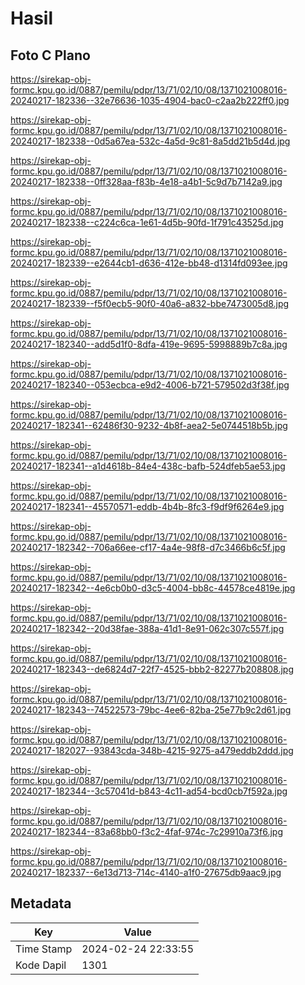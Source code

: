 # Hasil

## Foto C Plano

https://sirekap-obj-formc.kpu.go.id/0887/pemilu/pdpr/13/71/02/10/08/1371021008016-20240217-182336--32e76636-1035-4904-bac0-c2aa2b222ff0.jpg

https://sirekap-obj-formc.kpu.go.id/0887/pemilu/pdpr/13/71/02/10/08/1371021008016-20240217-182338--0d5a67ea-532c-4a5d-9c81-8a5dd21b5d4d.jpg

https://sirekap-obj-formc.kpu.go.id/0887/pemilu/pdpr/13/71/02/10/08/1371021008016-20240217-182338--0ff328aa-f83b-4e18-a4b1-5c9d7b7142a9.jpg

https://sirekap-obj-formc.kpu.go.id/0887/pemilu/pdpr/13/71/02/10/08/1371021008016-20240217-182338--c224c6ca-1e61-4d5b-90fd-1f791c43525d.jpg

https://sirekap-obj-formc.kpu.go.id/0887/pemilu/pdpr/13/71/02/10/08/1371021008016-20240217-182339--e2644cb1-d636-412e-bb48-d1314fd093ee.jpg

https://sirekap-obj-formc.kpu.go.id/0887/pemilu/pdpr/13/71/02/10/08/1371021008016-20240217-182339--f5f0ecb5-90f0-40a6-a832-bbe7473005d8.jpg

https://sirekap-obj-formc.kpu.go.id/0887/pemilu/pdpr/13/71/02/10/08/1371021008016-20240217-182340--add5d1f0-8dfa-419e-9695-5998889b7c8a.jpg

https://sirekap-obj-formc.kpu.go.id/0887/pemilu/pdpr/13/71/02/10/08/1371021008016-20240217-182340--053ecbca-e9d2-4006-b721-579502d3f38f.jpg

https://sirekap-obj-formc.kpu.go.id/0887/pemilu/pdpr/13/71/02/10/08/1371021008016-20240217-182341--62486f30-9232-4b8f-aea2-5e0744518b5b.jpg

https://sirekap-obj-formc.kpu.go.id/0887/pemilu/pdpr/13/71/02/10/08/1371021008016-20240217-182341--a1d4618b-84e4-438c-bafb-524dfeb5ae53.jpg

https://sirekap-obj-formc.kpu.go.id/0887/pemilu/pdpr/13/71/02/10/08/1371021008016-20240217-182341--45570571-eddb-4b4b-8fc3-f9df9f6264e9.jpg

https://sirekap-obj-formc.kpu.go.id/0887/pemilu/pdpr/13/71/02/10/08/1371021008016-20240217-182342--706a66ee-cf17-4a4e-98f8-d7c3466b6c5f.jpg

https://sirekap-obj-formc.kpu.go.id/0887/pemilu/pdpr/13/71/02/10/08/1371021008016-20240217-182342--4e6cb0b0-d3c5-4004-bb8c-44578ce4819e.jpg

https://sirekap-obj-formc.kpu.go.id/0887/pemilu/pdpr/13/71/02/10/08/1371021008016-20240217-182342--20d38fae-388a-41d1-8e91-062c307c557f.jpg

https://sirekap-obj-formc.kpu.go.id/0887/pemilu/pdpr/13/71/02/10/08/1371021008016-20240217-182343--de6824d7-22f7-4525-bbb2-82277b208808.jpg

https://sirekap-obj-formc.kpu.go.id/0887/pemilu/pdpr/13/71/02/10/08/1371021008016-20240217-182343--74522573-79bc-4ee6-82ba-25e77b9c2d61.jpg

https://sirekap-obj-formc.kpu.go.id/0887/pemilu/pdpr/13/71/02/10/08/1371021008016-20240217-182027--93843cda-348b-4215-9275-a479eddb2ddd.jpg

https://sirekap-obj-formc.kpu.go.id/0887/pemilu/pdpr/13/71/02/10/08/1371021008016-20240217-182344--3c57041d-b843-4c11-ad54-bcd0cb7f592a.jpg

https://sirekap-obj-formc.kpu.go.id/0887/pemilu/pdpr/13/71/02/10/08/1371021008016-20240217-182344--83a68bb0-f3c2-4faf-974c-7c29910a73f6.jpg

https://sirekap-obj-formc.kpu.go.id/0887/pemilu/pdpr/13/71/02/10/08/1371021008016-20240217-182337--6e13d713-714c-4140-a1f0-27675db9aac9.jpg


## Metadata

| Key        | Value               |
| ---------- | ------------------- |
| Time Stamp | 2024-02-24 22:33:55 |
| Kode Dapil | 1301                |



